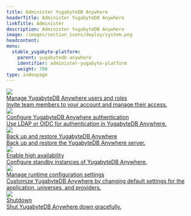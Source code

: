 ```yaml
---
title: Administer YugabyteDB Anywhere
headerTitle: Administer YugabyteDB Anywhere
linkTitle: Administer
description: Administer YugabyteDB Anywhere
image: /images/section_icons/deploy/system.png
headcontent:
menu:
  stable_yugabyte-platform:
    parent: yugabytedb-anywhere
    identifier: administer-yugabyte-platform
    weight: 700
type: indexpage
---
```


<div class="row">

  <div class="col-12 col-md-6 col-lg-12 col-xl-6">
    <a class="section-link icon-offset" href="anywhere-rbac/">
      <div class="head">
        <img class="icon" src="/images/section_icons/secure/rbac-model.png" aria-hidden="true" />
        <div class="title">Manage YugabyteDB Anywhere users and roles</div>
      </div>
      <div class="body">
       Invite team members to your account and manage their access.
      </div>
    </a>
  </div>

  <div class="col-12 col-md-6 col-lg-12 col-xl-6">
    <a class="section-link icon-offset" href="ldap-authentication/">
      <div class="head">
        <img class="icon" src="/images/section_icons/secure/authentication.png" aria-hidden="true" />
        <div class="title">Configure YugabyteDB Anywhere authentication</div>
      </div>
      <div class="body">
       Use LDAP or OIDC for authentication in YugabyteDB Anywhere.
      </div>
    </a>
  </div>

  <div class="col-12 col-md-6 col-lg-12 col-xl-6">
    <a class="section-link icon-offset" href="back-up-restore-yp/">
      <div class="head">
        <img class="icon" src="/images/section_icons/manage/backup.png" aria-hidden="true" />
        <div class="title">Back up and restore YugabyteDB Anywhere</div>
      </div>
      <div class="body">
        Back up and restore the YugabyteDB Anywhere server.
      </div>
    </a>
  </div>

  <div class="col-12 col-md-6 col-lg-12 col-xl-6">
    <a class="section-link icon-offset" href="high-availability/">
      <div class="head">
        <img class="icon" src="/images/section_icons/architecture/core_functions/ha.png" aria-hidden="true" />
        <div class="title">Enable high availability</div>
      </div>
      <div class="body">
        Configure standby instances of YugabyteDB Anywhere.
      </div>
    </a>
  </div>

  <div class="col-12 col-md-6 col-lg-12 col-xl-6">
    <a class="section-link icon-offset" href="manage-runtime-config/">
      <div class="head">
        <img class="icon" src="/images/section_icons/deploy/system.png" aria-hidden="true" />
        <div class="title">Manage runtime configuration settings</div>
      </div>
      <div class="body">
        Customize YugabyteDB Anywhere by changing default settings for the application, universes, and providers.
      </div>
    </a>
  </div>

  <div class="col-12 col-md-6 col-lg-12 col-xl-6">
    <a class="section-link icon-offset" href="shutdown/">
      <div class="head">
        <img class="icon" src="/images/section_icons/deploy/system.png" aria-hidden="true" />
        <div class="title">Shutdown</div>
      </div>
      <div class="body">
        Shut YugabyteDB Anywhere down gracefully.
      </div>
    </a>
  </div>

</div>
